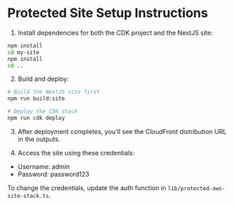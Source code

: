# Protected Site Setup Instructions

1. Install dependencies for both the CDK project and the NextJS site:
```bash
npm install
cd my-site
npm install
cd ..
```

2. Build and deploy:
```bash
# Build the NextJS site first
npm run build:site

# Deploy the CDK stack
npm run cdk deploy
```

3. After deployment completes, you'll see the CloudFront distribution URL in the outputs.

4. Access the site using these credentials:
- Username: admin
- Password: password123

To change the credentials, update the auth function in `lib/protected-aws-site-stack.ts`.